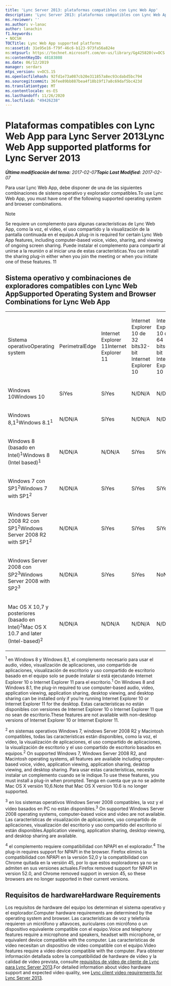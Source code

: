 ```yaml
---
title: 'Lync Server 2013: plataformas compatibles con Lync Web App'
description: 'Lync Server 2013: plataformas compatibles con Lync Web App.'
ms.reviewer: ''
ms.author: v-lanac
author: lanachin
f1.keywords:
- NOCSH
TOCTitle: Lync Web App supported platforms
ms:assetid: 31e95e16-f79f-46c6-b123-973fa56a824e
ms:mtpsurl: https://technet.microsoft.com/en-us/library/Gg425820(v=OCS.15)
ms:contentKeyID: 48183808
ms.date: 06/12/2019
manager: serdars
mtps_version: v=OCS.15
ms.openlocfilehash: 92fd1e73a087cb20e311857a8ec93cdabd5bc794
ms.sourcegitcommit: 36fee89bb887bea4f18b19f17a8c69daf5bc423d
ms.translationtype: MT
ms.contentlocale: es-ES
ms.lasthandoff: 11/26/2020
ms.locfileid: "49426238"
---
```

# <a name="lync-web-app-supported-platforms-for-lync-server-2013"></a><span data-ttu-id="dc143-103">Plataformas compatibles con Lync Web App para Lync Server 2013</span><span class="sxs-lookup"><span data-stu-id="dc143-103">Lync Web App supported platforms for Lync Server 2013</span></span>

<div data-xmlns="http://www.w3.org/1999/xhtml">

<div class="topic" data-xmlns="http://www.w3.org/1999/xhtml" data-msxsl="urn:schemas-microsoft-com:xslt" data-cs="https://msdn.microsoft.com/">

<div data-asp="https://msdn2.microsoft.com/asp">



</div>

<div id="mainSection">

<div id="mainBody"><span data-ttu-id="dc143-104">

<span> </span></span><span class="sxs-lookup"><span data-stu-id="dc143-104">

<span> </span></span></span>

<span data-ttu-id="dc143-105">_**Última modificación del tema:** 2017-02-07_</span><span class="sxs-lookup"><span data-stu-id="dc143-105">_**Topic Last Modified:** 2017-02-07_</span></span>

<span data-ttu-id="dc143-106">Para usar Lync Web App, debe disponer de una de las siguientes combinaciones de sistema operativo y explorador compatibles.</span><span class="sxs-lookup"><span data-stu-id="dc143-106">To use Lync Web App, you must have one of the following supported operating system and browser combinations.</span></span>

<div>


> [!NOTE]  
> <span data-ttu-id="dc143-107">Se requiere un complemento para algunas características de Lync Web App, como la voz, el vídeo, el uso compartido y la visualización de la pantalla continuada en el equipo.</span><span class="sxs-lookup"><span data-stu-id="dc143-107">A plug-in is required for certain Lync Web App features, including computer-based voice, video, sharing, and viewing of ongoing screen sharing.</span></span> <span data-ttu-id="dc143-108">Puede instalar el complemento para compartir al unirse a la reunión o al iniciar una de estas características.</span><span class="sxs-lookup"><span data-stu-id="dc143-108">You can install the sharing plug-in either when you join the meeting or when you initiate one of these features.</span></span> <span data-ttu-id="dc143-109">1</span><span class="sxs-lookup"><span data-stu-id="dc143-109">1</span></span><BR>



</div>

<div>

## <a name="supported-operating-system-and-browser-combinations-for-lync-web-app"></a><span data-ttu-id="dc143-110">Sistema operativo y combinaciones de exploradores compatibles con Lync Web App</span><span class="sxs-lookup"><span data-stu-id="dc143-110">Supported Operating System and Browser Combinations for Lync Web App</span></span>


<table style="width:100%;">
<colgroup>
<col style="width: 9%" />
<col style="width: 9%" />
<col style="width: 9%" />
<col style="width: 9%" />
<col style="width: 9%" />
<col style="width: 9%" />
<col style="width: 9%" />
<col style="width: 9%" />
<col style="width: 9%" />
<col style="width: 9%" />
<col style="width: 9%" />
</colgroup>
<tbody>
<tr class="odd">
<td><p><span data-ttu-id="dc143-111">Sistema operativo</span><span class="sxs-lookup"><span data-stu-id="dc143-111">Operating system</span></span></p></td>
<td><p><span data-ttu-id="dc143-112">Perimetral</span><span class="sxs-lookup"><span data-stu-id="dc143-112">Edge</span></span></p></td>
<td><p><span data-ttu-id="dc143-113">Internet Explorer 11</span><span class="sxs-lookup"><span data-stu-id="dc143-113">Internet Explorer 11</span></span></p></td>
<td><p><span data-ttu-id="dc143-114">Internet Explorer 10 de 32 bits</span><span class="sxs-lookup"><span data-stu-id="dc143-114">32-bit Internet Explorer 10</span></span></p></td>
<td><p><span data-ttu-id="dc143-115">Internet Explorer 10 de 64 bits</span><span class="sxs-lookup"><span data-stu-id="dc143-115">64-bit Internet Explorer 10</span></span></p></td>
<td><p><span data-ttu-id="dc143-116">Internet Explorer 9 de 32 bits</span><span class="sxs-lookup"><span data-stu-id="dc143-116">32-bit Internet Explorer 9</span></span></p></td>
<td><p><span data-ttu-id="dc143-117">Internet Explorer 9 de 64 bits</span><span class="sxs-lookup"><span data-stu-id="dc143-117">64-bit Internet Explorer 9</span></span></p></td>
<td><p><span data-ttu-id="dc143-118">Firefox 32 bits<sup>4</sup></span><span class="sxs-lookup"><span data-stu-id="dc143-118">Firefox 32-bit<sup>4</sup></span></span></p></td>
<td><p><span data-ttu-id="dc143-119">Firefox 64 bits<sup>4</sup></span><span class="sxs-lookup"><span data-stu-id="dc143-119">Firefox 64-bit<sup>4</sup></span></span></p></td>
<td><p><span data-ttu-id="dc143-120">Safari</span><span class="sxs-lookup"><span data-stu-id="dc143-120">Safari</span></span></p></td>
<td><p><span data-ttu-id="dc143-121">Chrome<sup>4</sup></span><span class="sxs-lookup"><span data-stu-id="dc143-121">Chrome<sup>4</sup></span></span></p></td>
</tr>
<tr class="even">
<td><p><span data-ttu-id="dc143-122">Windows 10</span><span class="sxs-lookup"><span data-stu-id="dc143-122">Windows 10</span></span></p></td>
<td><p><span data-ttu-id="dc143-123">Sí</span><span class="sxs-lookup"><span data-stu-id="dc143-123">Yes</span></span></p></td>
<td><p><span data-ttu-id="dc143-124">Sí</span><span class="sxs-lookup"><span data-stu-id="dc143-124">Yes</span></span></p></td>
<td><p><span data-ttu-id="dc143-125">N/D</span><span class="sxs-lookup"><span data-stu-id="dc143-125">N/A</span></span></p></td>
<td><p><span data-ttu-id="dc143-126">N/D</span><span class="sxs-lookup"><span data-stu-id="dc143-126">N/A</span></span></p></td>
<td><p><span data-ttu-id="dc143-127">N/D</span><span class="sxs-lookup"><span data-stu-id="dc143-127">N/A</span></span></p></td>
<td><p><span data-ttu-id="dc143-128">N/D</span><span class="sxs-lookup"><span data-stu-id="dc143-128">N/A</span></span></p></td>
<td><p><span data-ttu-id="dc143-129">No</span><span class="sxs-lookup"><span data-stu-id="dc143-129">No</span></span></p></td>
<td><p><span data-ttu-id="dc143-130">No</span><span class="sxs-lookup"><span data-stu-id="dc143-130">No</span></span></p></td>
<td><p><span data-ttu-id="dc143-131">N/D</span><span class="sxs-lookup"><span data-stu-id="dc143-131">N/A</span></span></p></td>
<td><p><span data-ttu-id="dc143-132">No</span><span class="sxs-lookup"><span data-stu-id="dc143-132">No</span></span></p></td>
</tr>
<tr class="odd">
<td><p><span data-ttu-id="dc143-133">Windows 8,1<sup>1</sup></span><span class="sxs-lookup"><span data-stu-id="dc143-133">Windows 8.1<sup>1</sup></span></span></p></td>
<td><p><span data-ttu-id="dc143-134">N/D</span><span class="sxs-lookup"><span data-stu-id="dc143-134">N/A</span></span></p></td>
<td><p><span data-ttu-id="dc143-135">Sí</span><span class="sxs-lookup"><span data-stu-id="dc143-135">Yes</span></span></p></td>
<td><p><span data-ttu-id="dc143-136">N/D</span><span class="sxs-lookup"><span data-stu-id="dc143-136">N/A</span></span></p></td>
<td><p><span data-ttu-id="dc143-137">N/D</span><span class="sxs-lookup"><span data-stu-id="dc143-137">N/A</span></span></p></td>
<td><p><span data-ttu-id="dc143-138">N/D</span><span class="sxs-lookup"><span data-stu-id="dc143-138">N/A</span></span></p></td>
<td><p><span data-ttu-id="dc143-139">N/D</span><span class="sxs-lookup"><span data-stu-id="dc143-139">N/A</span></span></p></td>
<td><p><span data-ttu-id="dc143-140">No</span><span class="sxs-lookup"><span data-stu-id="dc143-140">No</span></span></p></td>
<td><p><span data-ttu-id="dc143-141">No</span><span class="sxs-lookup"><span data-stu-id="dc143-141">No</span></span></p></td>
<td><p><span data-ttu-id="dc143-142">N/D</span><span class="sxs-lookup"><span data-stu-id="dc143-142">N/A</span></span></p></td>
<td><p><span data-ttu-id="dc143-143">No</span><span class="sxs-lookup"><span data-stu-id="dc143-143">No</span></span></p></td>
</tr>
<tr class="even">
<td><p><span data-ttu-id="dc143-144">Windows 8 (basado en Intel)<sup>1</sup></span><span class="sxs-lookup"><span data-stu-id="dc143-144">Windows 8 (Intel based)<sup>1</sup></span></span></p></td>
<td><p><span data-ttu-id="dc143-145">N/D</span><span class="sxs-lookup"><span data-stu-id="dc143-145">N/A</span></span></p></td>
<td><p><span data-ttu-id="dc143-146">N/D</span><span class="sxs-lookup"><span data-stu-id="dc143-146">N/A</span></span></p></td>
<td><p><span data-ttu-id="dc143-147">Sí</span><span class="sxs-lookup"><span data-stu-id="dc143-147">Yes</span></span></p></td>
<td><p><span data-ttu-id="dc143-148">Sí</span><span class="sxs-lookup"><span data-stu-id="dc143-148">Yes</span></span></p></td>
<td><p><span data-ttu-id="dc143-149">N/D</span><span class="sxs-lookup"><span data-stu-id="dc143-149">N/A</span></span></p></td>
<td><p><span data-ttu-id="dc143-150">N/D</span><span class="sxs-lookup"><span data-stu-id="dc143-150">N/A</span></span></p></td>
<td><p><span data-ttu-id="dc143-151">No</span><span class="sxs-lookup"><span data-stu-id="dc143-151">No</span></span></p></td>
<td><p><span data-ttu-id="dc143-152">No</span><span class="sxs-lookup"><span data-stu-id="dc143-152">No</span></span></p></td>
<td><p><span data-ttu-id="dc143-153">N/D</span><span class="sxs-lookup"><span data-stu-id="dc143-153">N/A</span></span></p></td>
<td><p><span data-ttu-id="dc143-154">No</span><span class="sxs-lookup"><span data-stu-id="dc143-154">No</span></span></p></td>
</tr>
<tr class="odd">
<td><p><span data-ttu-id="dc143-155">Windows 7 con SP1<sup>2</sup></span><span class="sxs-lookup"><span data-stu-id="dc143-155">Windows 7 with SP1<sup>2</sup></span></span></p></td>
<td><p><span data-ttu-id="dc143-156">N/D</span><span class="sxs-lookup"><span data-stu-id="dc143-156">N/A</span></span></p></td>
<td><p><span data-ttu-id="dc143-157">Sí</span><span class="sxs-lookup"><span data-stu-id="dc143-157">Yes</span></span></p></td>
<td><p><span data-ttu-id="dc143-158">Sí</span><span class="sxs-lookup"><span data-stu-id="dc143-158">Yes</span></span></p></td>
<td><p><span data-ttu-id="dc143-159">Sí</span><span class="sxs-lookup"><span data-stu-id="dc143-159">Yes</span></span></p></td>
<td><p><span data-ttu-id="dc143-160">Sí</span><span class="sxs-lookup"><span data-stu-id="dc143-160">Yes</span></span></p></td>
<td><p><span data-ttu-id="dc143-161">Sí</span><span class="sxs-lookup"><span data-stu-id="dc143-161">Yes</span></span></p></td>
<td><p><span data-ttu-id="dc143-162">No</span><span class="sxs-lookup"><span data-stu-id="dc143-162">No</span></span></p></td>
<td><p><span data-ttu-id="dc143-163">No</span><span class="sxs-lookup"><span data-stu-id="dc143-163">No</span></span></p></td>
<td><p><span data-ttu-id="dc143-164">N/D</span><span class="sxs-lookup"><span data-stu-id="dc143-164">N/A</span></span></p></td>
<td><p><span data-ttu-id="dc143-165">No</span><span class="sxs-lookup"><span data-stu-id="dc143-165">No</span></span></p></td>
</tr>
<tr class="even">
<td><p><span data-ttu-id="dc143-166">Windows Server 2008 R2 con SP1<sup>2</sup></span><span class="sxs-lookup"><span data-stu-id="dc143-166">Windows Server 2008 R2 with SP1<sup>2</sup></span></span></p></td>
<td><p><span data-ttu-id="dc143-167">N/D</span><span class="sxs-lookup"><span data-stu-id="dc143-167">N/A</span></span></p></td>
<td><p><span data-ttu-id="dc143-168">Sí</span><span class="sxs-lookup"><span data-stu-id="dc143-168">Yes</span></span></p></td>
<td><p><span data-ttu-id="dc143-169">Sí</span><span class="sxs-lookup"><span data-stu-id="dc143-169">Yes</span></span></p></td>
<td><p><span data-ttu-id="dc143-170">Sí</span><span class="sxs-lookup"><span data-stu-id="dc143-170">Yes</span></span></p></td>
<td><p><span data-ttu-id="dc143-171">Sí</span><span class="sxs-lookup"><span data-stu-id="dc143-171">Yes</span></span></p></td>
<td><p><span data-ttu-id="dc143-172">Sí</span><span class="sxs-lookup"><span data-stu-id="dc143-172">Yes</span></span></p></td>
<td><p><span data-ttu-id="dc143-173">No</span><span class="sxs-lookup"><span data-stu-id="dc143-173">No</span></span></p></td>
<td><p><span data-ttu-id="dc143-174">No</span><span class="sxs-lookup"><span data-stu-id="dc143-174">No</span></span></p></td>
<td><p><span data-ttu-id="dc143-175">N/D</span><span class="sxs-lookup"><span data-stu-id="dc143-175">N/A</span></span></p></td>
<td><p><span data-ttu-id="dc143-176">No</span><span class="sxs-lookup"><span data-stu-id="dc143-176">No</span></span></p></td>
</tr>
<tr class="odd">
<td><p><span data-ttu-id="dc143-177">Windows Server 2008 con SP2<sup>3</sup></span><span class="sxs-lookup"><span data-stu-id="dc143-177">Windows Server 2008 with SP2<sup>3</sup></span></span></p></td>
<td><p><span data-ttu-id="dc143-178">N/D</span><span class="sxs-lookup"><span data-stu-id="dc143-178">N/A</span></span></p></td>
<td><p><span data-ttu-id="dc143-179">Sí</span><span class="sxs-lookup"><span data-stu-id="dc143-179">Yes</span></span></p></td>
<td><p><span data-ttu-id="dc143-180">Sí</span><span class="sxs-lookup"><span data-stu-id="dc143-180">Yes</span></span></p></td>
<td><p><span data-ttu-id="dc143-181">No</span><span class="sxs-lookup"><span data-stu-id="dc143-181">No</span></span></p></td>
<td><p><span data-ttu-id="dc143-182">Sí</span><span class="sxs-lookup"><span data-stu-id="dc143-182">Yes</span></span></p></td>
<td><p><span data-ttu-id="dc143-183">No</span><span class="sxs-lookup"><span data-stu-id="dc143-183">No</span></span></p></td>
<td><p><span data-ttu-id="dc143-184">No</span><span class="sxs-lookup"><span data-stu-id="dc143-184">No</span></span></p></td>
<td><p><span data-ttu-id="dc143-185">No</span><span class="sxs-lookup"><span data-stu-id="dc143-185">No</span></span></p></td>
<td><p><span data-ttu-id="dc143-186">N/D</span><span class="sxs-lookup"><span data-stu-id="dc143-186">N/A</span></span></p></td>
<td><p><span data-ttu-id="dc143-187">No</span><span class="sxs-lookup"><span data-stu-id="dc143-187">No</span></span></p></td>
</tr>
<tr class="even">
<td><p><span data-ttu-id="dc143-188">Mac OS X 10,7 y posteriores (basado en Intel)<sup>2</sup></span><span class="sxs-lookup"><span data-stu-id="dc143-188">Mac OS X 10.7 and later (Intel-based)<sup>2</sup></span></span></p></td>
<td><p><span data-ttu-id="dc143-189">N/D</span><span class="sxs-lookup"><span data-stu-id="dc143-189">N/A</span></span></p></td>
<td><p><span data-ttu-id="dc143-190">N/D</span><span class="sxs-lookup"><span data-stu-id="dc143-190">N/A</span></span></p></td>
<td><p><span data-ttu-id="dc143-191">N/D</span><span class="sxs-lookup"><span data-stu-id="dc143-191">N/A</span></span></p></td>
<td><p><span data-ttu-id="dc143-192">N/D</span><span class="sxs-lookup"><span data-stu-id="dc143-192">N/A</span></span></p></td>
<td><p><span data-ttu-id="dc143-193">N/D</span><span class="sxs-lookup"><span data-stu-id="dc143-193">N/A</span></span></p></td>
<td><p><span data-ttu-id="dc143-194">N/D</span><span class="sxs-lookup"><span data-stu-id="dc143-194">N/A</span></span></p></td>
<td><p><span data-ttu-id="dc143-195">No</span><span class="sxs-lookup"><span data-stu-id="dc143-195">No</span></span></p></td>
<td><p><span data-ttu-id="dc143-196">No</span><span class="sxs-lookup"><span data-stu-id="dc143-196">No</span></span></p></td>
<td><p><span data-ttu-id="dc143-197">Sí</span><span class="sxs-lookup"><span data-stu-id="dc143-197">Yes</span></span></p></td>
<td><p><span data-ttu-id="dc143-198">No</span><span class="sxs-lookup"><span data-stu-id="dc143-198">No</span></span></p></td>
</tr>
</tbody>
</table>


<span data-ttu-id="dc143-199"><sup>1</sup> en Windows 8 y Windows 8,1, el complemento necesario para usar el audio, vídeo, visualización de aplicaciones, uso compartido de aplicaciones, visualización de escritorio y uso compartido de escritorio basado en el equipo solo se puede instalar si está ejecutando Internet Explorer 10 o Internet Explorer 11 para el escritorio.</span><span class="sxs-lookup"><span data-stu-id="dc143-199"><sup>1</sup> On Windows 8 and Windows 8.1, the plug-in required to use computer-based audio, video, application viewing, application sharing, desktop viewing, and desktop sharing can be installed only if you’re running Internet Explorer 10 or Internet Explorer 11 for the desktop.</span></span> <span data-ttu-id="dc143-200">Estas características no están disponibles con versiones de Internet Explorer 10 o Internet Explorer 11 que no sean de escritorio.</span><span class="sxs-lookup"><span data-stu-id="dc143-200">These features are not available with non-desktop versions of Internet Explorer 10 or Internet Explorer 11.</span></span>

<span data-ttu-id="dc143-201"><sup>2</sup> en sistemas operativos Windows 7, windows Server 2008 R2 y Macintosh compatibles, todas las características están disponibles, como la voz, el vídeo, la visualización de aplicaciones, el uso compartido de aplicaciones, la visualización de escritorio y el uso compartido de escritorio basados en equipos.</span><span class="sxs-lookup"><span data-stu-id="dc143-201"><sup>2</sup> On supported Windows 7, Windows Server 2008 R2, and Macintosh operating systems, all features are available including computer-based voice, video, application viewing, application sharing, desktop viewing, and desktop sharing.</span></span> <span data-ttu-id="dc143-202">Para usar estas características, necesita instalar un complemento cuando se le indique.</span><span class="sxs-lookup"><span data-stu-id="dc143-202">To use these features, you must install a plug-in when prompted.</span></span> <span data-ttu-id="dc143-203">Tenga en cuenta que ya no se admite Mac OS X versión 10,6.</span><span class="sxs-lookup"><span data-stu-id="dc143-203">Note that Mac OS X version 10.6 is no longer supported.</span></span>

<span data-ttu-id="dc143-204"><sup>3</sup> en los sistemas operativos Windows Server 2008 compatibles, la voz y el vídeo basados en PC no están disponibles.</span><span class="sxs-lookup"><span data-stu-id="dc143-204"><sup>3</sup> On supported Windows Server 2008 operating systems, computer-based voice and video are not available.</span></span> <span data-ttu-id="dc143-205">Las características de visualización de aplicaciones, uso compartido de aplicaciones, visualización del escritorio y uso compartido del escritorio sí están disponibles.</span><span class="sxs-lookup"><span data-stu-id="dc143-205">Application viewing, application sharing, desktop viewing, and desktop sharing are available.</span></span>

<span data-ttu-id="dc143-206"><sup>4</sup>  el complemento requiere compatibilidad con NPAPI en el explorador.</span><span class="sxs-lookup"><span data-stu-id="dc143-206"><sup>4</sup>  The plug-in requires support for NPAPI in the browser.</span></span> <span data-ttu-id="dc143-207">Firefox eliminó la compatibilidad con NPAPI en la versión 52,0 y la compatibilidad con Chrome quitada en la versión 45, por lo que estos exploradores ya no se admiten en sus versiones actuales.</span><span class="sxs-lookup"><span data-stu-id="dc143-207">Firefox removed support for NPAPI in version 52.0, and Chrome removed support in version 45, so these browsers are no longer supported in their current versions.</span></span>

</div>

<div>

## <a name="hardware-requirements"></a><span data-ttu-id="dc143-208">Requisitos de hardware</span><span class="sxs-lookup"><span data-stu-id="dc143-208">Hardware Requirements</span></span>

<span data-ttu-id="dc143-209">Los requisitos de hardware del equipo los determinan el sistema operativo y el explorador.</span><span class="sxs-lookup"><span data-stu-id="dc143-209">Computer hardware requirements are determined by the operating system and browser.</span></span> <span data-ttu-id="dc143-210">Las características de voz y telefonía requieren un micrófono y altavoces, auriculares con micrófono o un dispositivo equivalente compatible con el equipo.</span><span class="sxs-lookup"><span data-stu-id="dc143-210">Voice and telephony features require a microphone and speakers, headset with microphone, or equivalent device compatible with the computer.</span></span> <span data-ttu-id="dc143-211">Las características de vídeo necesitan un dispositivo de vídeo compatible con el equipo.</span><span class="sxs-lookup"><span data-stu-id="dc143-211">Video features require a video device compatible with the computer.</span></span> <span data-ttu-id="dc143-212">Para obtener información detallada sobre la compatibilidad de hardware de vídeo y la calidad de video prevista, consulte [requisitos de vídeo de cliente de Lync para Lync Server 2013](lync-server-2013-lync-client-video-requirements.md).</span><span class="sxs-lookup"><span data-stu-id="dc143-212">For detailed information about video hardware support and expected video quality, see [Lync client video requirements for Lync Server 2013](lync-server-2013-lync-client-video-requirements.md).</span></span>

<span data-ttu-id="dc143-213"></div>

</div>

<span> </span>

</div>

</div>

</span><span class="sxs-lookup"><span data-stu-id="dc143-213"></div>

</div>

<span> </span>

</div>

</div>

</span></span></div>

